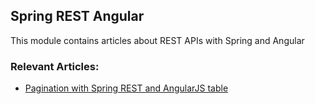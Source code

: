 ## Spring REST Angular

This module contains articles about REST APIs with Spring and Angular

### Relevant Articles:

- [Pagination with Spring REST and AngularJS table](https:ww.baeldung.com/pagination-with-a-spring-rest-api-and-an-angularjs-table)
